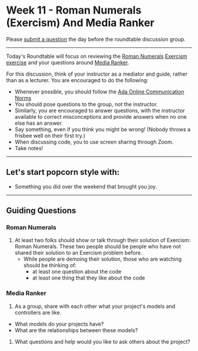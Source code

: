 # Week 11 - Roman Numerals (Exercism) And Media Ranker

Please [submit a question](https://airtable.com/shrOEPwWbMZXxXlTt) the day before the roundtable discussion group.

---

Today's Roundtable will focus on reviewing the [Roman Numerals](https://github.com/exercism/ruby/tree/master/exercises/roman-numerals) [Exercism exercise](https://exercism.io/tracks/ruby) and your questions around [Media Ranker](https://github.com/Ada-C14/media-ranker/).

For this discussion, think of your instructor as a mediator and guide, rather than as a lecturer. You are encouraged to do the following:

* Whenever possible, you should follow the [Ada Online Communication Norms](https://learn-2.galvanize.com/cohorts/2036/blocks/882/content_files/00-welcome-to-ada/02-wk01-online-communication-norms.md)
* You should pose questions to the group, not the instructor.
* Similarly, you are encouraged to answer questions, with the instructor available to correct misconceptions and provide answers when no one else has an answer.
* Say something, even if you think you might be wrong! (Nobody throws a frisbee well on their first try.)
* When discussing code, you to use screen sharing through Zoom.
* Take notes!

---

## Let's start popcorn style with:

* Something you did over the weekend that brought you joy.

---

## Guiding Questions

### Roman Numerals

1. At least two folks should show or talk through their solution of Exercism: Roman Numerals. These two people should be people who have not shared their solution to an Exercism problem before.
    - While people are demoing their solution, those who are watching should be thinking of:
        - at least one question about the code
        - at least one thing that they like about the code

### Media Ranker

1. As a group, share with each other what your project's models and controllers are like. 
  * What models do your projects have? 
  * What are the relationships between these models?
1. What questions and help would you like to ask others about the project?

